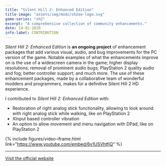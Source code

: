 ```yaml
---
title: "Silent Hill 2: Enhanced Edition"
title-image: "assets/img/mods/sh2ee-logo.svg"
game-series: "sh2"
excerpt: "A comprehensive collection of community enhancements."
date: 14-02-2020
info-label: CONTRIBUTION
---
```


*Silent Hill 2: Enhanced Edition* is **an ongoing project** of enhancement packages that add various visual, audio, and bug improvements for the PC version of the game.
Notable examples of what the enhancements improve on is the use of a widescreen camera in the game; higher display resolutions; removal of prominent audio bugs;
PlayStation 2 quality audio and fog; better controller support; and much more. The use of these enhancement packages, made by a collaborative team of wonderful modders and programmers,
makes for a definitive Silent Hill 2 HD experience.

I contributed to *Silent Hill 2: Enhanced Edition* with:
- Restoration of right analog stick functionality, allowing to look around with right analog stick while walking, like on PlayStation 2
- XInput based controller vibration
- An option to allow movement and menu navigation with DPad, like on PlayStation 2

{% include figures/video-iframe.html link="https://www.youtube.com/embed/6v1USVhtfjQ" %}

***

<a href="http://www.enhanced.townofsilenthill.com/SH2/" class="button forums" target="_blank"><i class='fas fa-door-open'></i> Visit the official website</a>

